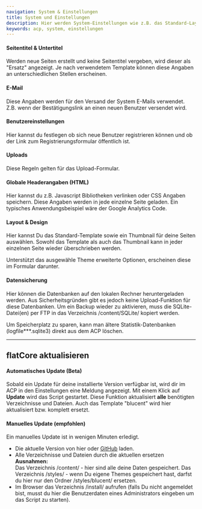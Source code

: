 ```yaml
---
navigation: System & Einstellungen
title: System und Einstellungen
description: Hier werden System-Einstellungen wie z.B. das Standard-Layout festgelegt.
keywords: acp, system, einstellungen
---
```


#### Seitentitel & Untertitel

Werden neue Seiten erstellt und keine Seitentitel vergeben, wird dieser als "Ersatz" angezeigt. Je nach verwendetem Template können diese Angaben an unterschiedlichen Stellen erscheinen.

#### E-Mail

Diese Angaben werden für den Versand der System E-Mails verwendet. Z.B. wenn der Bestätigungslink an einen neuen Benutzer versendet wird.

#### Benutzereinstellungen

Hier kannst du festlegen ob sich neue Benutzer registrieren können und ob der Link zum Registrierungsformular öffentlich ist.

#### Uploads

Diese Regeln gelten für das Upload-Formular.

#### Globale Headerangaben (HTML)

Hier kannst du z.B. Javascript Bibliotheken verlinken oder CSS Angaben speichern. Diese Angaben werden in jede einzelne Seite geladen. Ein typisches Anwendungsbeispiel wäre der Google Analytics Code.

#### Layout & Design

Hier kannst Du das Standard-Template sowie ein Thumbnail für deine Seiten auswählen. Sowohl das Template als auch das Thumbnail kann in jeder einzelnen Seite wieder überschrieben werden.

Unterstützt das ausgewähle Theme erweiterte Optionen, erscheinen diese im Formular darunter.

#### Datensicherung

Hier können die Datenbanken auf den lokalen Rechner heruntergeladen werden. Aus Sicherheitsgründen gibt es jedoch keine Upload-Funktion für diese Datenbanken. Um ein Backup wieder zu aktivieren, muss die SQLite-Datei(en) per FTP in das Verzeichnis /content/SQLite/ kopiert werden.

Um Speicherplatz zu sparen, kann man ältere Statistik-Datenbanken (logfile***.sqlite3) direkt aus dem ACP löschen.

***

## flatCore aktualisieren

#### Automatisches Update __(Beta)__

Sobald ein Update für deine installierte Version verfügbar ist, wird dir im ACP in den Einstellungen eine Meldung angezeigt. Mit einem Klick auf __Update__ wird das Script gestartet. Diese Funktion aktualisiert __alle__ benötigten Verzeichnisse und Dateien. Auch das Template "blucent" wird hier aktualisiert bzw. komplett ersetzt.

#### Manuelles Update (empfohlen)

Ein manuelles Update ist in wenigen Minuten erledigt.

* Die aktuelle Version von hier oder [GitHub](https://github.com/flatCore/flatCore-CMS) laden.
* Alle Verzeichnisse und Dateien durch die aktuellen ersetzen<br>__Ausnahmen:__<br> Das Verzeichnis /content/ - hier sind alle deine Daten gespeichert. Das Verzeichnis /styles/ - wenn Du eigene Themes gespeichert hast, darfst du hier nur den Ordner /styles/blucent/ ersetzen.
* Im Browser das Verzeichnis /install/ aufrufen (falls Du nicht angemeldet bist, musst du hier die Benutzerdaten eines Administrators eingeben um das Script zu starten).


